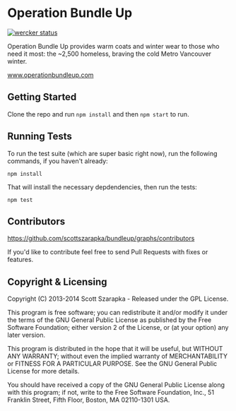 Operation Bundle Up
===================

[![wercker status](https://app.wercker.com/status/92fa240dd385d89b2fd11d2b11aed28e/m "wercker status")](https://app.wercker.com/project/bykey/92fa240dd385d89b2fd11d2b11aed28e)

Operation Bundle Up provides warm coats and winter wear to those who need it most: the ~2,500 homeless, braving the cold Metro Vancouver winter.

www.operationbundleup.com

## Getting Started

Clone the repo and run `npm install` and then `npm start` to run.

## Running Tests

To run the test suite (which are super basic right now), run the following commands, if you haven't already:

    npm install

That will install the necessary depdendencies, then run the tests:

    npm test

## Contributors

https://github.com/scottszarapka/bundleup/graphs/contributors

If you'd like to contribute feel free to send Pull Requests with fixes or features.

## Copyright & Licensing

Copyright (C) 2013-2014 Scott Szarapka - Released under the GPL License.

This program is free software; you can redistribute it and/or modify it under the terms of the GNU General Public License as published by the Free Software Foundation; either version 2 of the License, or (at your option) any later version.

This program is distributed in the hope that it will be useful, but WITHOUT ANY WARRANTY; without even the implied warranty of MERCHANTABILITY or FITNESS FOR A PARTICULAR PURPOSE.  See the GNU General Public License for more details.

You should have received a copy of the GNU General Public License along with this program; if not, write to the Free Software Foundation, Inc., 51 Franklin Street, Fifth Floor, Boston, MA 02110-1301 USA.